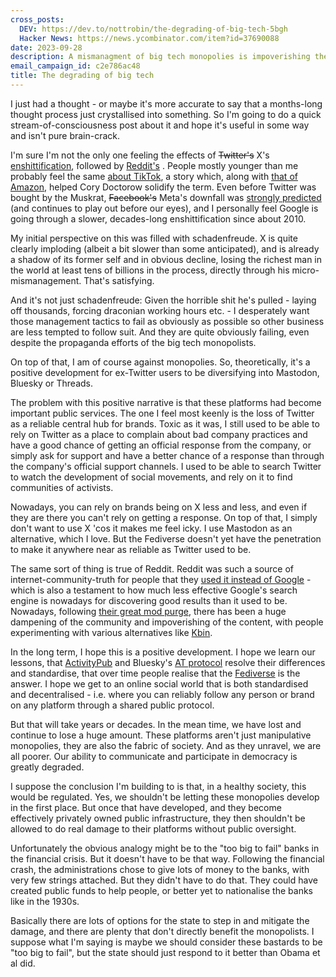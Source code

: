 ```yaml
---
cross_posts:
  DEV: https://dev.to/nottrobin/the-degrading-of-big-tech-5bgh
  Hacker News: https://news.ycombinator.com/item?id=37690088
date: 2023-09-28
description: A mismanagment of big tech monopolies is impoverishing the world
email_campaign_id: c2e786ac48
title: The degrading of big tech
---
```


I just had a thought - or maybe it's more accurate to say that a months-long thought process just crystallised into something. So I'm going to do a quick stream-of-consciousness post about it and hope it's useful in some way and isn't pure brain-crack.

I'm sure I'm not the only one feeling the effects of ~~Twitter's~~ X's [enshittification](https://en.wikipedia.org/wiki/Enshittification), followed by [Reddit's](https://medium.com/@mikegrindle/reddit-and-the-enshittification-of-social-media-659d41b5ab73) . People mostly younger than me probably feel the same [about TikTok](https://www.wired.com/story/tiktok-platforms-cory-doctorow/), a story which, along with [that of Amazon](https://doctorow.medium.com/how-monopoly-enshittified-amazon-83f42a585c3c), helped Cory Doctorow solidify the term. Even before Twitter was bought by the Muskrat, ~~Facebook's~~ Meta's downfall was [strongly predicted](https://onezero.medium.com/the-last-days-of-myspace-7bd197173603) (and continues to play out before our eyes), and I personally feel Google is going through a slower, decades-long enshittification since about 2010.

My initial perspective on this was filled with schadenfreude. X is quite clearly imploding (albeit a bit slower than some anticipated), and is already a shadow of its former self and in obvious decline, losing the richest man in the world at least tens of billions in the process, directly through his micro-mismanagement. That's satisfying.

And it's not just schadenfreude: Given the horrible shit he's pulled - laying off thousands, forcing draconian working hours etc. - I desperately want those management tactics to fail as obviously as possible so other business are less tempted to follow suit. And they are quite obviously failing, even despite the propaganda efforts of the big tech monopolists.

On top of that, I am of course against monopolies. So, theoretically, it's a positive development for ex-Twitter users to be diversifying into Mastodon, Bluesky or Threads.

The problem with this positive narrative is that these platforms had become important public services. The one I feel most keenly is the loss of Twitter as a reliable central hub for brands. Toxic as it was, I still used to be able to rely on Twitter as a place to complain about bad company practices and have a good chance of getting an official response from the company, or simply ask for support and have a better chance of a response than through the company's official support channels. I used to be able to search Twitter to watch the development of social movements, and rely on it to find communities of activists.

Nowadays, you can rely on brands being on X less and less, and even if they are there you can't rely on getting a response. On top of that, I simply don't want to use X 'cos it makes me feel icky. I use Mastodon as an alternative, which I love. But the Fediverse doesn't yet have the penetration to make it anywhere near as reliable as Twitter used to be.

The same sort of thing is true of Reddit. Reddit was such a source of internet-community-truth for people that they [used it instead of Google](https://weirdmarketingtales.com/why-people-are-adding-reddit-to-their-google-searches/) - which is also a testament to how much less effective Google's search engine is nowadays for discovering good results than it used to be. Nowadays, following [their great mod purge](https://arstechnica.com/gadgets/2023/09/are-reddits-replacement-mods-fit-to-fight-misinformation/), there has been a huge dampening of the community and impoverishing of the content, with people experimenting with various alternatives like [Kbin](https://kbin.social/).

In the long term, I hope this is a positive development. I hope we learn our lessons, that [ActivityPub](https://en.wikipedia.org/wiki/ActivityPub) and Bluesky's [AT protocol](https://atproto.com/) resolve their differences and standardise, that over time people realise that the [Fediverse](https://en.wikipedia.org/wiki/Fediverse) is the answer. I hope we get to an online social world that is both standardised and decentralised - i.e. where you can reliably follow any person or brand on any platform through a shared public protocol.

But that will take years or decades. In the mean time, we have lost and continue to lose a huge amount. These platforms aren't just manipulative monopolies, they are also the fabric of society. And as they unravel, we are all poorer. Our ability to communicate and participate in democracy is greatly degraded.

I suppose the conclusion I'm building to is that, in a healthy society, this would be regulated. Yes, we shouldn't be letting these monopolies develop in the first place. But once that have developed, and they become effectively privately owned public infrastructure, they then shouldn't be allowed to do real damage to their platforms without public oversight.

Unfortunately the obvious analogy might be to the "too big to fail" banks in the financial crisis. But it doesn't have to be that way. Following the financial crash, the administrations chose to give lots of money to the banks, with very few strings attached. But they didn't have to do that. They could have created public funds to help people, or better yet to nationalise the banks like in the 1930s.

Basically there are lots of options for the state to step in and mitigate the damage, and there are plenty that don't directly benefit the monopolists. I suppose what I'm saying is maybe we should consider these bastards to be "too big to fail", but the state should just respond to it better than Obama et al did.